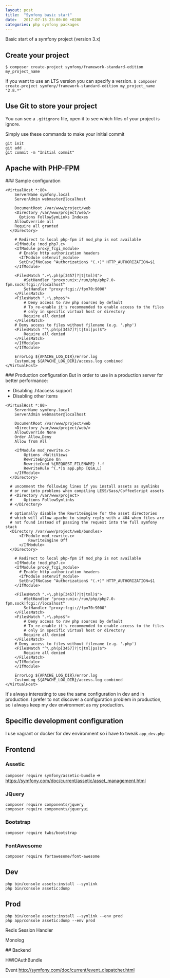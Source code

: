 ```yaml
---
layout: post
title:  "Symfony basic start"
date:   2017-07-15 23:00:00 +0200
categories: php symfony packages
---
```


Basic start of a symfony project (version 3.x)

## Create your project
`$ composer create-project symfony/framework-standard-edition my_project_name`

If you want to use an LTS version you can specify a version.
`$ composer create-project symfony/framework-standard-edition my_project_name "2.8.*"`

## Use Git to store your project
You can see a `.gitignore` file, open it to see which files of your project is ignore.

Simply use these commands to make your initial commit
```
git init
git add .
git commit -m "Initial commit"
```

## Apache with PHP-FPM

### Sample configuration
```
<VirtualHost *:80>
	ServerName symfony.local
	ServerAdmin webmaster@localhost

	DocumentRoot /var/www/project/web
	<Directory /var/www/project/web/>
	  Options FollowSymLinks Indexes
    AllowOverride all
    Require all granted
  </Directory>

	# Redirect to local php-fpm if mod_php is not available
	<IfModule !mod_php7.c>
  	<IfModule proxy_fcgi_module>
      # Enable http authorization headers
      <IfModule setenvif_module>
      SetEnvIfNoCase ^Authorization$ "(.+)" HTTP_AUTHORIZATION=$1
    </IfModule>

    <FilesMatch ".+\.ph(p[3457]?|t|tml)$">
  		#SetHandler "proxy:unix:/run/php/php7.0-fpm.sock|fcgi://localhost"
  		SetHandler "proxy:fcgi://fpm70:9000"
    </FilesMatch>
    <FilesMatch ".+\.phps$">
  		# Deny access to raw php sources by default
  		# To re-enable it's recommended to enable access to the files
  		# only in specific virtual host or directory
  		Require all denied
    </FilesMatch>
    # Deny access to files without filename (e.g. '.php')
    <FilesMatch "^\.ph(p[3457]?|t|tml|ps)$">
  		Require all denied
    </FilesMatch>
  	</IfModule>
	</IfModule>

	ErrorLog ${APACHE_LOG_DIR}/error.log
	CustomLog ${APACHE_LOG_DIR}/access.log combined
</VirtualHost>
```

### Production configuration
But in order to use in a production server for better performance:
 - Disabling .htaccess support
 - Disabling other items

```
<VirtualHost *:80>
	ServerName symfony.local
	ServerAdmin webmaster@localhost

	DocumentRoot /var/www/project/web
	<Directory /var/www/project/web/>
    AllowOverride None
    Order Allow,Deny
    Allow from All

    <IfModule mod_rewrite.c>
        Options -MultiViews
        RewriteEngine On
        RewriteCond %{REQUEST_FILENAME} !-f
        RewriteRule ^(.*)$ app.php [QSA,L]
    </IfModule>
  </Directory>

  # uncomment the following lines if you install assets as symlinks
  # or run into problems when compiling LESS/Sass/CoffeeScript assets
  # <Directory /var/www/project>
  #     Options FollowSymlinks
  # </Directory>

  # optionally disable the RewriteEngine for the asset directories
  # which will allow apache to simply reply with a 404 when files are
  # not found instead of passing the request into the full symfony stack
  <Directory /var/www/project/web/bundles>
      <IfModule mod_rewrite.c>
          RewriteEngine Off
      </IfModule>
  </Directory>

	# Redirect to local php-fpm if mod_php is not available
	<IfModule !mod_php7.c>
  	<IfModule proxy_fcgi_module>
      # Enable http authorization headers
      <IfModule setenvif_module>
      SetEnvIfNoCase ^Authorization$ "(.+)" HTTP_AUTHORIZATION=$1
    </IfModule>

    <FilesMatch ".+\.ph(p[3457]?|t|tml)$">
  		#SetHandler "proxy:unix:/run/php/php7.0-fpm.sock|fcgi://localhost"
  		SetHandler "proxy:fcgi://fpm70:9000"
    </FilesMatch>
    <FilesMatch ".+\.phps$">
  		# Deny access to raw php sources by default
  		# To re-enable it's recommended to enable access to the files
  		# only in specific virtual host or directory
  		Require all denied
    </FilesMatch>
    # Deny access to files without filename (e.g. '.php')
    <FilesMatch "^\.ph(p[3457]?|t|tml|ps)$">
  		Require all denied
    </FilesMatch>
  	</IfModule>
	</IfModule>

	ErrorLog ${APACHE_LOG_DIR}/error.log
	CustomLog ${APACHE_LOG_DIR}/access.log combined
</VirtualHost>
```

It's always interesting to use the same configuration in dev and in production.
I prefer to not discover a configuration problem in production, so i always
keep my dev environment as my production.

## Specific development configuration

I use vagrant or docker for dev environment so i have to tweak `app_dev.php`




## Frontend

### Assetic
`composer require symfony/assetic-bundle`
=> https://symfony.com/doc/current/assetic/asset_management.html

### JQuery
```
composer require components/jquery
composer require components/jqueryui
```

### Bootstrap
`composer require twbs/bootstrap`

### FontAwesome
`composer require fortawesome/font-awesome`

## Dev
```
php bin/console assets:install --symlink
php bin/console assetic:dump
```

## Prod
```
php bin/console assets:install --symlink --env prod
php app/console assetic:dump --env prod
```

Redis Session Handler

Monolog

## Backend

HWIOAuthBundle

Event
http://symfony.com/doc/current/event_dispatcher.html
